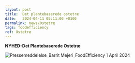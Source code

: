 ```yaml
---
layout: post
title:  Det plantebaserede ostetræ
date:   2024-04-11 05:11:00 +0100
permalink: news/Ostetræ
tags: foodefficiency
ref: Ostetræ
---
```

**NYHED-Det Plantebaserede Ostetræ**

![Pressemeddelelse_Barrit Mejeri_FoodEfficiency 1 April 2024](https://github.com/FoodEfficiency/FoodEfficiency.github.io/assets/75361000/d66a89b9-1629-444b-831a-0a914d95de86)
